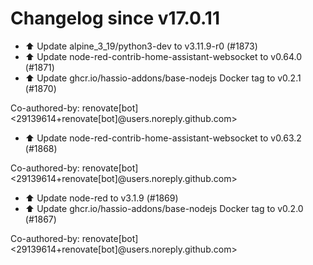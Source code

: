 # Changelog since v17.0.11
- ⬆️ Update alpine_3_19/python3-dev to v3.11.9-r0 (#1873) 
- ⬆️ Update node-red-contrib-home-assistant-websocket to v0.64.0 (#1871) 
- ⬆️ Update ghcr.io/hassio-addons/base-nodejs Docker tag to v0.2.1 (#1870)

Co-authored-by: renovate[bot] <29139614+renovate[bot]@users.noreply.github.com> 
- ⬆️ Update node-red-contrib-home-assistant-websocket to v0.63.2 (#1868)

Co-authored-by: renovate[bot] <29139614+renovate[bot]@users.noreply.github.com> 
- ⬆️ Update node-red to v3.1.9 (#1869) 
- ⬆️ Update ghcr.io/hassio-addons/base-nodejs Docker tag to v0.2.0 (#1867)

Co-authored-by: renovate[bot] <29139614+renovate[bot]@users.noreply.github.com> 
